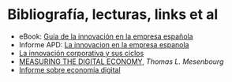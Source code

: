 # Bibliografía, lecturas, links et al

- eBook: [Guía de la innovación en la empresa española](https://apd-prod-wordpress.s3.amazonaws.com/uploads/sites/2/2023/03/ebook-innovacion-gmv-apd.pdf)
- Informe APD: [La innovacion en la empresa espanola](https://apd-prod-wordpress.s3.amazonaws.com/uploads/sites/2/2023/02/informe_la_innovacion_en_la_empresa_espanola_apd_cesin.pdf)
- [La innovación corporativa y sus ciclos](https://www.enriquedans.com/2023/03/la-innovacion-corporativa-y-sus-ciclos.html)
- [MEASURING THE DIGITAL ECONOMY](https://www.census.gov/content/dam/Census/library/working-papers/2001/econ/umdigital.pdf), *Thomas L. Mesenbourg*
- [Informe sobre economía digital](https://unctad.org/system/files/official-document/der2019_es.pdf)
